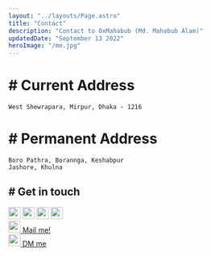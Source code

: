 ```yaml
---
layout: "../layouts/Page.astro"
title: "Contact"
description: "Contact to 0xMahabub (Md. Mahabub Alam)"
updatedDate: "September 13 2022"
heroImage: "/me.jpg"
---
```


# \# Current Address
`West Shewrapara, Mirpur, Dhaka - 1216`

# \# Permanent Address
`Boro Pathra, Borannga, Keshabpur`
<br />
`Jashore, Khulna`

## \# Get in touch


<div class="social__links">
    <HeaderLink class="sc_link" href="https://github.com/0xMahabub" target="_blank">
        <img
          height="24"
          width="24"
          src="https://unpkg.com/simple-icons@v7/icons/github.svg"
        />
      </HeaderLink>
      <!--
      <HeaderLink href="https://hackerrank.com/mahabub072" target="_blank">
			<img height="24" width="24" src="https://unpkg.com/simple-icons@v7/icons/hackerrank.svg" />
		</HeaderLink> -->
      <HeaderLink class="sc_link" href="https://linkedin.com/in/0xmahabub/" target="_blank">
        <img
          height="24"
          width="24"
          src="https://unpkg.com/simple-icons@v7/icons/linkedin.svg"
        />
      </HeaderLink>
      <HeaderLink class="sc_link" href="https://facebook.com/mahabub6333" target="_blank">
        <img
          height="24"
          width="24"
          src="https://unpkg.com/simple-icons@v7/icons/facebook.svg"
        />
      </HeaderLink>
      <HeaderLink class="sc_link" href="https://twitter.com/mahabub__7" target="_blank">
        <img
          height="24"
          width="24"
          src="https://unpkg.com/simple-icons@v7/icons/twitter.svg"
        />
      </HeaderLink>
</div>

<div class="contact__info">
<a href="mail:mahabubx7@icloud.com">
    <img width="24" height="24" src="https://unpkg.com/simple-icons@v7/icons/gmail.svg" />
    <span title="mahabub2000bd@gmail.com or iosmahabub@gmail.com">Mail me!</span>
</a> <br />

<a href="whatsapp://wa.me/8801311052448">
    <img width="24" height="24" src="https://unpkg.com/simple-icons@v7/icons/whatsapp.svg" />
    <span>DM me</span>
</a> 
</div>
